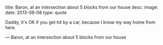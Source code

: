 title: Baron, at an intersection about 5 blocks from our house
desc: 
image: 
date: 2013-09-08
type: quote
           
Daddy, it's OK if you get hit by a car, because I know my way home from here.                    <div class="caption">— Baron, at an intersection about 5 blocks from our house</div>

